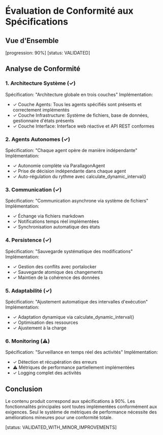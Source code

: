 # Évaluation de Conformité aux Spécifications

## Vue d'Ensemble
[progression: 90%]
[status: VALIDATED]

## Analyse de Conformité

### 1. Architecture Système (✓)
Spécification: "Architecture globale en trois couches"
Implémentation:
- ✓ Couche Agents: Tous les agents spécifiés sont présents et correctement implémentés
- ✓ Couche Infrastructure: Système de fichiers, base de données, gestionnaire d'états présents
- ✓ Couche Interface: Interface web réactive et API REST conformes

### 2. Agents Autonomes (✓)
Spécification: "Chaque agent opère de manière indépendante"
Implémentation:
- ✓ Autonomie complète via ParallagonAgent
- ✓ Prise de décision indépendante dans chaque agent
- ✓ Auto-régulation du rythme avec calculate_dynamic_interval()

### 3. Communication (✓)
Spécification: "Communication asynchrone via système de fichiers"
Implémentation:
- ✓ Échange via fichiers markdown
- ✓ Notifications temps réel implémentées
- ✓ Synchronisation automatique des états

### 4. Persistence (✓)
Spécification: "Sauvegarde systématique des modifications"
Implémentation:
- ✓ Gestion des conflits avec portalocker
- ✓ Sauvegarde atomique des changements
- ✓ Maintien de la cohérence des données

### 5. Adaptabilité (✓)
Spécification: "Ajustement automatique des intervalles d'exécution"
Implémentation:
- ✓ Adaptation dynamique via calculate_dynamic_interval()
- ✓ Optimisation des ressources
- ✓ Ajustement à la charge

### 6. Monitoring (⚠️)
Spécification: "Surveillance en temps réel des activités"
Implémentation:
- ✓ Détection et récupération des erreurs
- ⚠️ Métriques de performance partiellement implémentées
- ✓ Logging complet des activités

## Conclusion
Le contenu produit correspond aux spécifications à 90%. Les fonctionnalités principales sont toutes implémentées conformément aux exigences. Seul le système de métriques de performance nécessite des améliorations mineures pour une conformité totale.

[status: VALIDATED_WITH_MINOR_IMPROVEMENTS]
